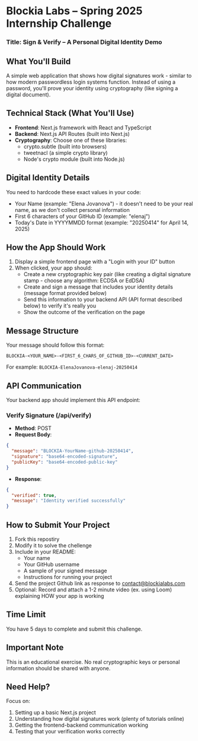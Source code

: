 # Blockia Labs – Spring 2025 Internship Challenge

### Title: Sign & Verify – A Personal Digital Identity Demo

## What You'll Build
A simple web application that shows how digital signatures work - similar to how modern passwordless login systems function. Instead of using a password, you'll prove your identity using cryptography (like signing a digital document).

## Technical Stack (What You'll Use)
- **Frontend**: Next.js framework with React and TypeScript
- **Backend**: Next.js API Routes (built into Next.js)
- **Cryptography**: Choose one of these libraries:
  - crypto.subtle (built into browsers)
  - tweetnacl (a simple crypto library)
  - Node's crypto module (built into Node.js)

## Digital Identity Details
You need to hardcode these exact values in your code:
- Your Name (example: "Elena Jovanova") - it doesn't need to be your real name, as we don't collect personal information
- First 6 characters of your GitHub ID (example: "elenaj")
- Today's Date in YYYYMMDD format (example: "20250414" for April 14, 2025)

## How the App Should Work
1. Display a simple frontend page with a "Login with your ID" button
2. When clicked, your app should:
   - Create a new cryptographic key pair (like creating a digital signature stamp - choose any algorithm: ECDSA or EdDSA)
   - Create and sign a message that includes your identity details (message format provided below)
   - Send this information to your backend API (API format described below) to verify it's really you
   - Show the outcome of the verification on the page

## Message Structure
Your message should follow this format:
```
BLOCKIA-<YOUR_NAME>-<FIRST_6_CHARS_OF_GITHUB_ID>-<CURRENT_DATE>
```
For example: `BLOCKIA-ElenaJovanova-elenaj-20250414`

## API Communication
Your backend app should implement this API endpoint:

### Verify Signature (/api/verify)
- **Method**: POST
- **Request Body**:
```json
{
  "message": "BLOCKIA-YourName-github-20250414",
  "signature": "base64-encoded-signature",
  "publicKey": "base64-encoded-public-key"
}
```
- **Response**:
```json
{
  "verified": true,
  "message": "Identity verified successfully"
}
```

## How to Submit Your Project
1. Fork this repostiry
2. Modify it to solve the chellenge
2. Include in your README:
   - Your name
   - Your GitHub username
   - A sample of your signed message
   - Instructions for running your project
3. Send the project Github link as response to contact@blockialabs.com
3. Optional: Record and attach a 1-2 minute video (ex. using Loom) explaining HOW your app is working

## Time Limit
You have 5 days to complete and submit this challenge.

## Important Note
This is an educational exercise. No real cryptographic keys or personal information should be shared with anyone.

## Need Help?
Focus on:
1. Setting up a basic Next.js project
2. Understanding how digital signatures work (plenty of tutorials online)
3. Getting the frontend-backend communication working
4. Testing that your verification works correctly
